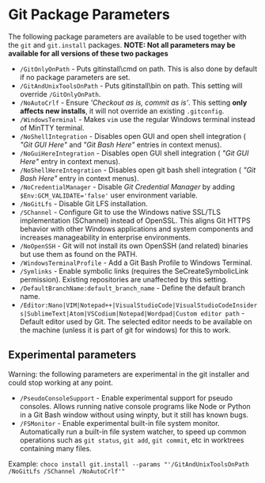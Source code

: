 # Git Package Parameters

The following package parameters are available to be used together with the `git` and `git.install` packages.
**NOTE: Not all parameters may be available for all versions of these two packages**

- `/GitOnlyOnPath` - Puts gitinstall\cmd on path. This is also done by default if no package parameters are set.
- `/GitAndUnixToolsOnPath` - Puts gitinstall\bin on path. This setting will override `/GitOnlyOnPath`.
- `/NoAutoCrlf` - Ensure _'Checkout as is, commit as is'_. This setting **only affects new installs**, it will not override an existing `.gitconfig`.
- `/WindowsTerminal` - Makes `vim` use the regular Windows terminal instead of MinTTY terminal.
- `/NoShellIntegration` - Disables open GUI and open shell integration ( _"Git GUI Here"_ and _"Git Bash Here"_ entries in context menus).
- `/NoGuiHereIntegration` - Disables open GUI shell integration ( _"Git GUI Here"_ entry in context menus).
- `/NoShellHereIntegration` - Disables open git bash shell integration ( _"Git Bash Here"_ entry in context menus).
- `/NoCredentialManager` - Disable _Git Credential Manager_ by adding `$Env:GCM_VALIDATE='false'` user environment variable.
- `/NoGitLfs` - Disable Git LFS installation.
- `/SChannel` - Configure Git to use the Windows native SSL/TLS implementation (SChannel) instead of OpenSSL. This aligns Git HTTPS behavior with other Windows applications and system components and increases manageability in enterprise environments.
- `/NoOpenSSH` - Git will not install its own OpenSSH (and related) binaries but use them as found on the PATH.
- `/WindowsTerminalProfile` - Add a Git Bash Profile to Windows Terminal.
- `/Symlinks` - Enable symbolic links (requires the SeCreateSymbolicLink permission). Existing repositories are unaffected by this setting.
- `/DefaultBranchName:default_branch_name` - Define the default branch name.
- `/Editor:Nano|VIM|Notepad++|VisualStudioCode|VisualStudioCodeInsiders|SublimeText|Atom|VSCodium|Notepad|Wordpad|Custom editor path` - Default editor used by Git. The selected editor needs to be available on the machine (unless it is part of git for windows) for this to work.

## Experimental parameters

Warning: the following parameters are experimental in the git installer and could stop working at any point.

- `/PseudoConsoleSupport` - Enable experimental support for pseudo consoles. Allows running native console programs like Node or Python in a Git Bash window without using winpty, but it still has known bugs.
- `/FSMonitor` - Enable experimental built-in file system monitor. Automatically run a built-in file system watcher, to speed up common operations such as `git status`, `git add`, `git commit`, etc in worktrees containing many files.

Example: `choco install git.install --params "'/GitAndUnixToolsOnPath /NoGitLfs /SChannel /NoAutoCrlf'"`
